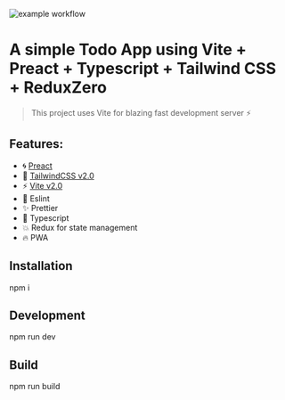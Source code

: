 ![example workflow](https://github.com/greatvivek11/TodoApp/actions/workflows/azure-static-web-apps-nice-wave-01c220503.yml/badge.svg)
# A simple Todo App using Vite + Preact + Typescript + Tailwind CSS + ReduxZero

> This project uses Vite for blazing fast development server ⚡

## Features:

- 🌀 [Preact](https://preactjs.com)
- 🎨 [TailwindCSS v2.0](https://blog.tailwindcss.com/tailwindcss-v2)
- ⚡ [Vite v2.0](https://github.com/vitejs/vite)
- 📝 Eslint
- ✨ Prettier
- 🔱 Typescript
- 💥 Redux for state management
- 🔥 PWA

## Installation

npm i

## Development

npm run dev

## Build

npm run build
